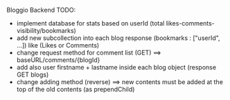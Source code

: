 Bloggio Backend TODO:

- implement database for stats based on userId (total likes-comments-visibility/bookmarks)
- add new subcollection into each blog response (bookmarks : ["userId", ...]) like (Likes or Comments)
- change request method for comment list (GET) ==> baseURL/comments/{blogId}
- add also user firstname + lastname inside each blog object (response GET blogs)
- change adding method (reverse) ==> new contents must be added at the top of the old contents (as prependChild)
